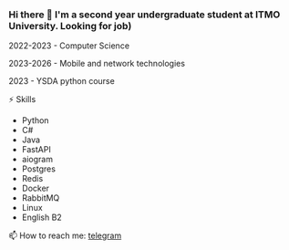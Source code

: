 ### Hi there 👋 I'm a second year undergraduate student at ITMO University. Looking for job)
2022-2023 - Computer Science 

2023-2026 - Mobile and network technologies

2023 - YSDA python course 

⚡ Skills
- Python
- C#
- Java
- FastAPI
- aiogram
- Postgres
- Redis
- Docker
- RabbitMQ
- Linux
- English B2

  
📫 How to reach me: <a href="https://t.me/spvlvl"> telegram </a>

<!--
**ShapovalovIlia/ShapovalovIlia** is a ✨ _special_ ✨ repository because its `README.md` (this file) appears on your GitHub profile.

Here are some ideas to get you started:

- 🔭 I’m currently working on ...
- 🌱 I’m currently learning ...
- 👯 I’m looking to collaborate on ...
- 🤔 I’m looking for help with ...
- 💬 Ask me about ...
- 📫 How to reach me: ...
- 😄 Pronouns: ...
- ⚡ Fun fact: ...
-->
